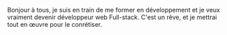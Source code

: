  Bonjour à tous, je suis en train de me former en développement et je veux vraiment devenir développeur web Full-stack. C'est un rêve, et je mettrai tout en œuvre pour le conrétiser.
